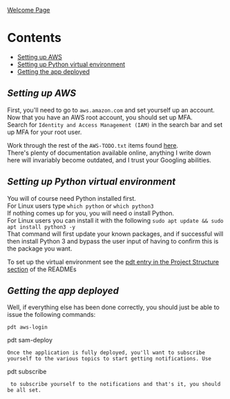 [Welcome Page](../README.md)

# Contents
* [Setting up AWS](#setting-up-aws)
* [Setting up Python virtual environment](#setting-up-python-virtual-environment)
* [Getting the app deployed](#getting-the-app-deployed)

## *__Setting up AWS__*
First, you'll need to go to `aws.amazon.com` and set yourself up an account.  
Now that you have an AWS root account, you should set up MFA.  
Search for `Identity and Access Management (IAM)` in the search bar and set up MFA for your root user.  

Work through the rest of the `AWS-TODO.txt` items found [here](../AWS-TODO.txt).  
There's plenty of documentation available online, anything I write down here will invariably become outdated, and I trust your Googling abilities.  


## *__Setting up Python virtual environment__*
You will of course need Python installed first.  
For Linux users type `which python` or `which python3`  
If nothing comes up for you, you will need o install Python.  
For Linux users you can install it with the following `sudo apt update && sudo apt install python3 -y`  
That command will first update your known packages, and if successful will then install Python 3 and bypass the user input of having to confirm this is the package you want.  

To set up the virtual environment see the [pdt entry in the Project Structure section](./PROJECT_STRUCTURE_README.md#pdt) of the READMEs


## *__Getting the app deployed__*
Well, if everything else has been done correctly, you should just be able to issue the following commands:
```
pdt aws-login
``````
pdt sam-deploy
```
Once the application is fully deployed, you'll want to subscribe yourself to the various topics to start getting notifications. Use 
```
pdt subscribe
```
 to subscribe yourself to the notifications and that's it, you should be all set.
